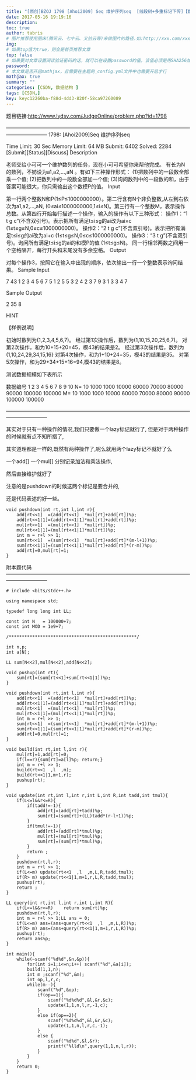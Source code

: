 ```yaml
---
title: "[原创]BZOJ 1798 [Ahoi2009] Seq 维护序列seq  [线段树+多重标记下传]【数据结构】"
date: 2017-05-16 19:19:16
description:
toc: true
author: tabris
# 图片推荐使用图床(腾讯云、七牛云、又拍云等)来做图片的路径.如:http://xxx.com/xxx.jpg
img:
# 如果top值为true，则会是首页推荐文章
top: false
# 如果要对文章设置阅读验证密码的话，就可以在设置password的值，该值必须是用SHA256加密后的密码，防止被他人识破
password:
# 本文章是否开启mathjax，且需要在主题的_config.yml文件中也需要开启才行
mathjax: true
summary: ""
categories: [CSDN, 数据结构 ]
tags: [CSDN,]
key: keyc12260ba-f88d-4dd3-820f-58ca97260089
---
```


题目链接:http://www.lydsy.com/JudgeOnline/problem.php?id=1798

————————————————————————————————————————————
1798: [Ahoi2009]Seq 维护序列seq

Time Limit: 30 Sec  Memory Limit: 64 MB
Submit: 6402  Solved: 2284
[Submit][Status][Discuss]
Description

老师交给小可可一个维护数列的任务，现在小可可希望你来帮他完成。 有长为N的数列，不妨设为a1,a2,…,aN 。有如下三种操作形式： (1)把数列中的一段数全部乘一个值; (2)把数列中的一段数全部加一个值; (3)询问数列中的一段数的和，由于答案可能很大，你只需输出这个数模P的值。
Input

第一行两个整数N和P(1≤P≤1000000000）。第二行含有N个非负整数,从左到右依次为a1,a2,…,aN, (0≤ai≤1000000000,1≤i≤N)。第三行有一个整数M，表示操作总数。从第四行开始每行描述一个操作，输入的操作有以下三种形式： 操作1：“1 t g c”(不含双引号)。表示把所有满足t≤i≤g的ai改为ai×c (1≤t≤g≤N,0≤c≤1000000000)。 操作2：“2 t g c”(不含双引号)。表示把所有满足t≤i≤g的ai改为ai+c (1≤t≤g≤N,0≤c≤1000000000)。 操作3：“3 t g”(不含双引号)。询问所有满足t≤i≤g的ai的和模P的值 (1≤t≤g≤N)。 同一行相邻两数之间用一个空格隔开，每行开头和末尾没有多余空格。
Output

对每个操作3，按照它在输入中出现的顺序，依次输出一行一个整数表示询问结果。
Sample Input

7 43
1 2 3 4 5 6 7
5
1 2 5 5
3 2 4
2 3 7 9
3 1 3
3 4 7

Sample Output

2
35
8



HINT

【样例说明】

初始时数列为(1,2,3,4,5,6,7)。
经过第1次操作后，数列为(1,10,15,20,25,6,7)。
对第2次操作，和为10+15+20=45，模43的结果是2。
经过第3次操作后，数列为(1,10,24,29,34,15,16}
对第4次操作，和为1+10+24=35，模43的结果是35。
对第5次操作，和为29+34+15+16=94,模43的结果是8。



测试数据规模如下表所示

数据编号	1	2	3	4	5	6	7	8	9	10
N=	10	1000	1000	10000	60000	70000	80000	90000	100000	 100000
M=	10	1000	1000	10000	60000	70000	80000	90000	100000 	100000

————————————————————————————————————————————

其实对于只有一种操作的情况,我们只要做一个lazy标记就行了,
但是对于两种操作的时候就有点不知所措了,

其实道理都是一样的,既然有两种操作了,呢么就用两个lazy标记不就好了么

一个add[] 一个mul[] 分别记录加法和乘法操作,

然后直接维护就好了

注意的是pushdown的时候这两个标记是要合并的,

还是代码表述的好一些。
```
void pushdown(int rt,int l,int r){
    add[rt<<1]  =(add[rt<<1]  *mul[rt]+add[rt])%p;
    add[rt<<1|1]=(add[rt<<1|1]*mul[rt]+add[rt])%p;
    mul[rt<<1]  =(mul[rt<<1]  *mul[rt])%p;
    mul[rt<<1|1]=(mul[rt<<1|1]*mul[rt])%p;
    int m = r+l >> 1;
    sum[rt<<1]  =(sum[rt<<1]  *mul[rt]+add[rt]*(m-l+1))%p;
    sum[rt<<1|1]=(sum[rt<<1|1]*mul[rt]+add[rt]*(r-m))%p;
    add[rt]=0,mul[rt]=1;
}
```


附本题代码
————————————————————————————————————————————
```
# include <bits/stdc++.h>

using namespace std;

typedef long long int LL;

const int N   = 100000+7;
const int MOD = 1e9+7;

/*************************************************/

int n,p;
int a[N];

LL sum[N<<2],mul[N<<2],add[N<<2];

void pushup(int rt){
    sum[rt]=(sum[rt<<1]+sum[rt<<1|1])%p;
}

void pushdown(int rt,int l,int r){
    add[rt<<1]  =(add[rt<<1]  *mul[rt]+add[rt])%p;
    add[rt<<1|1]=(add[rt<<1|1]*mul[rt]+add[rt])%p;
    mul[rt<<1]  =(mul[rt<<1]  *mul[rt])%p;
    mul[rt<<1|1]=(mul[rt<<1|1]*mul[rt])%p;
    int m = r+l >> 1;
    sum[rt<<1]  =(sum[rt<<1]  *mul[rt]+add[rt]*(m-l+1))%p;
    sum[rt<<1|1]=(sum[rt<<1|1]*mul[rt]+add[rt]*(r-m))%p;
    add[rt]=0,mul[rt]=1;
}

void build(int rt,int l,int r){
    mul[rt]=1,add[rt]=0;
    if(l==r){sum[rt]=a[l]%p; return;}
    int m = r+l >> 1;
    build(rt<<1  ,l  ,m);
    build(rt<<1|1,m+1,r);
    pushup(rt);
}

void update(int rt,int l,int r,int L,int R,int tadd,int tmul){
    if(L<=l&&r<=R){
        if(tadd!=-1){
            add[rt]=(add[rt]+tadd)%p;
            sum[rt]=(sum[rt]+(LL)tadd*(r-l+1))%p;
        }
        if(tmul!=-1){
            add[rt]=(add[rt]*tmul)%p;
            mul[rt]=(mul[rt]*tmul)%p;
            sum[rt]=(sum[rt]*tmul)%p;
        }
        return ;
    }
    pushdown(rt,l,r);
    int m = r+l >> 1;
    if(L<=m) update(rt<<1  ,l  ,m,L,R,tadd,tmul);
    if(R> m) update(rt<<1|1,m+1,r,L,R,tadd,tmul);
    pushup(rt);
    return ;
}

LL query(int rt,int l,int r,int L,int R){
    if(L<=l&&r<=R)    return sum[rt]%p;
    pushdown(rt,l,r);
    int m = r+l >> 1;LL ans = 0;
    if(L<=m) ans=(ans+query(rt<<1  ,l  ,m,L,R))%p;
    if(R> m) ans=(ans+query(rt<<1|1,m+1,r,L,R))%p;
    pushup(rt);
    return ans%p;
}

int main(){
    while(~scanf("%d%d",&n,&p)){
        for(int i=1;i<=n;i++) scanf("%d",&a[i]);
        build(1,1,n);
        int m ;scanf("%d",&m);
        int op,l,r,c;
        while(m--){
            scanf("%d",&op);
            if(op==1){
                scanf("%d%d%d",&l,&r,&c);
                update(1,1,n,l,r,-1,c);
            }
            else if(op==2){
                scanf("%d%d%d",&l,&r,&c);
                update(1,1,n,l,r,c,-1);
            }
            else {
                scanf("%d%d",&l,&r);
                printf("%lld\n",query(1,1,n,l,r));
            }
        }
    }
    return 0;
}

```